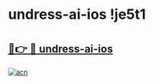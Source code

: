 # undress-ai-ios !je5t1

# <h2><a href="https://qcsuo2.esa.edu.pl?title=undress-ai-ios&ref=je5t1">🔗👉 🔴 undress-ai-ios</a></h2>

[![acn](https://github.com/user-attachments/assets/0f9c940e-d8b0-45ae-aac7-cd30a18b3e1c)](https://qcsuo2.esa.edu.pl?title=undress-ai-ios&ref=je5t1)

